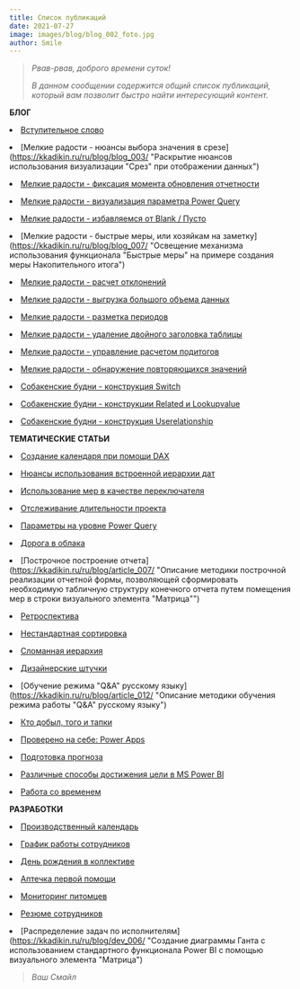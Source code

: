 ```yaml
---
title: Список публикаций
date: 2021-07-27
image: images/blog/blog_002_foto.jpg
author: Smile
---
```


> *Рвав-рвав, доброго времени суток!*
>
> *В данном сообщении содержится общий список публикаций, который вам позволит быстро найти интересующий контент.*
 
**БЛОГ**

**<li>** [Вступительное слово](https://kkadikin.ru/ru/blog/blog_001/)

**<li>** [Мелкие радости - нюансы выбора значения в срезе](https://kkadikin.ru/ru/blog/blog_003/ "Раскрытие нюансов использования визуализации "Срез" при отображении данных")

**<li>** [Мелкие радости - фиксация момента обновления отчетности](https://kkadikin.ru/ru/blog/blog_004/ "Отображение времени обновления отчета")

**<li>** [Мелкие радости - визуализация параметра Power Query](https://kkadikin.ru/ru/blog/blog_005/ "Методика визуализации значений, введенных пользователем в качестве параметров Power Query")

**<li>** [Мелкие радости - избавляемся от Blank / Пусто](https://kkadikin.ru/ru/blog/blog_006/ "Раскрытие нюансов отображения информации при отсутствии значений с учетом наложенного фильтра")

**<li>** [Мелкие радости - быстрые меры, или хозяйкам на заметку](https://kkadikin.ru/ru/blog/blog_007/ "Освещение механизма использования функционала "Быстрые меры" на примере создания меры Накопительного итога")

**<li>** [Мелкие радости - расчет отклонений](https://kkadikin.ru/ru/blog/blog_010/ "Методика построения визуализации данных для анализа отклонений фактических значений от плановых")

**<li>** [Мелкие радости - выгрузка большого объема данных](https://kkadikin.ru/ru/blog/blog_011/ "Описание способа выгрузки в MS Excel массива данных объемом более 150 000 строк")

**<li>** [Мелкие радости - разметка периодов](https://kkadikin.ru/ru/blog/blog_012/ "Описание методики разметки календаря, созданного при помощи DAX, на кастомные периоды")

**<li>** [Мелкие радости - удаление двойного заголовка таблицы](https://kkadikin.ru/ru/blog/blog_014/ "Описание методики трансформации данных в плоскую таблицу")

**<li>** [Мелкие радости - управление расчетом подитогов](https://kkadikin.ru/ru/blog/blog_015/ "Описание методики отдельного расчета подитогов в зависимости от уровня данных")

**<li>** [Мелкие радости - обнаружение повторяющихся значений](https://kkadikin.ru/ru/blog/blog_016/ "Обнаружение повторяющихся значений с помощью вычисляемого столбца или меры")

**<li>** [Собакенские будни - конструкция Switch](https://kkadikin.ru/ru/blog/blog_008/ "Пример использования конструкции Switch в 2-х режимах работы")

**<li>** [Собакенские будни - конструкции Related и Lookupvalue](https://kkadikin.ru/ru/blog/blog_009/ "Пример использования конструкции Related и Lookupvalue")

**<li>** [Собакенские будни - конструкция Userelationship](https://kkadikin.ru/ru/blog/blog_013/ "Пример использования конструкции Userelationship")


**ТЕМАТИЧЕСКИЕ СТАТЬИ**

**<li>** [Создание календаря при помощи DAX](https://kkadikin.ru/ru/blog/article_001/ "Описание нескольких способов создания календаря при помощи DAX")

**<li>** [Нюансы использования встроенной иерархии дат](https://kkadikin.ru/ru/blog/article_002/ "Раскрытие нюансов использования автоматической иерархии дат")

**<li>** [Использование мер в качестве переключателя](https://kkadikin.ru/ru/blog/article_003/ "Описание методики построения меры-переключателя")

**<li>** [Отслеживание длительности проекта](https://kkadikin.ru/ru/blog/article_004/ "Описание методики расчета длительности на примере показателей проекта")

**<li>** [Параметры на уровне Power Query](https://kkadikin.ru/ru/blog/article_005/ "Описание методики использования параметров Power Query")

**<li>** [Дорога в облака](https://kkadikin.ru/ru/blog/article_006/ "Описание процесса установки шлюза Power BI Gateway, а также его исподльзования в службе Power BI Service")

**<li>** [Построчное построение отчета](https://kkadikin.ru/ru/blog/article_007/ "Описание методики построчной реализации отчетной формы, позволяющей сформировать необходимую табличную структуру конечного отчета путем помещения мер в строки визуального элемента "Матрица"")

**<li>** [Ретроспектива](https://kkadikin.ru/ru/blog/article_008/ "Описание методики формирования данных для их анализа с учетом ретроспективы, то есть взгляд в прошлое")

**<li>** [Нестандартная сортировка](https://kkadikin.ru/ru/blog/article_009/ "Описание методики реализации механизма вложенной сортировки значений в рамках одного столбца, аналогично MS Excel")

**<li>** [Сломанная иерархия](https://kkadikin.ru/ru/blog/article_010/ "Описание методики автоматического выравнивания иерархии, и ее дальнейшего схлопывания при визуализации данных на различных уровнях")

**<li>** [Дизайнерские штучки](https://kkadikin.ru/ru/blog/article_011/ "Пример нестандартного подхода при визуализации данных")

**<li>** [Обучение режима "Q&A" русскому языку](https://kkadikin.ru/ru/blog/article_012/ "Описание методики обучения режима работы "Q&A" русскому языку")

**<li>** [Кто добыл, того и тапки](https://kkadikin.ru/ru/blog/article_013/ "Описание процесса получения данных по валютным курсам с использованием параметров Power Query, формирующих динамическую ссылку URL")

**<li>** [Проверено на себе: Power Apps](https://kkadikin.ru/ru/blog/article_014/ "Описание методики построения приложенияна Power Apps от начала до конца")

**<li>** [Подготовка прогноза](https://kkadikin.ru/ru/blog/article_015/ "Описание методики построения прогноза и план-фактного анализа")

**<li>** [Различные способы достижения цели в MS Power BI](https://kkadikin.ru/ru/blog/article_016/ "Демонстрация различных способов получения нужного результата расчетов в Power BI")

**<li>** [Работа со временем](https://kkadikin.ru/ru/blog/article_017/ "Описание метода преобразования значений времени")


**РАЗРАБОТКИ**

**<li>** [Производственный календарь](https://kkadikin.ru/ru/blog/dev_001/ "Производственный календарь компании")

**<li>** [График работы сотрудников](https://kkadikin.ru/ru/blog/dev_002/ "Отчет, предназначенный для анализа данных по отсутствию сотрудников на рабочем месте")

**<li>** [День рождения в коллективе](https://kkadikin.ru/ru/blog/dev_003/ "Отчет, предназначенный для информирования о корпоративных праздниках ответственных лиц")

**<li>** [Аптечка первой помощи](https://kkadikin.ru/ru/blog/dev_004/ "Отчет, предназначенный для анализа данных о наличии в компании необходимых лекарственных препаратов для оказания первой помощи")

**<li>** [Мониторинг питомцев](https://kkadikin.ru/ru/blog/dev_000/ "Отчет, разработанный в рамках социальной инициативы, показывающий статистику потерь или нахождения домашних животных")

**<li>** [Резюме сотрудников](https://kkadikin.ru/ru/blog/dev_005/ "Отчет, предназначенный для внутреннего использования HR-департаментом компании, содержащий основные сведения о сотруднике, а также его резюме, форма которого построена с использованием стандартного функционала Power BI")

**<li>** [Распределение задач по исполнителям](https://kkadikin.ru/ru/blog/dev_006/ "Создание диаграммы Ганта с использованием стандартного функционала Power BI с помощью визуального элемента "Матрица")

> *Ваш Смайл*